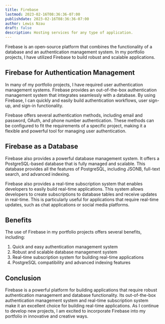 ```yaml
---
title: Firebase
lastmod: 2023-02-16T08:36:36-07:00
publishdate: 2023-02-16T08:36:36-07:00
author: Lewis Nzau
draft: false
description: Hosting services for any type of application.
---
```


Firebase is an open-source platform that combines the functionality of a database and an authentication management system. In my portfolio projects, I have utilized Firebase to build robust and scalable applications.

## Firebase for Authentication Management

In many of my portfolio projects, I have required user authentication management systems. Firebase provides an out-of-the-box authentication management system that integrates seamlessly with a database. By using Firebase, I can quickly and easily build authentication workflows, user sign-up, and sign-in functionality.

Firebase offers several authentication methods, including email and password, OAuth, and phone number authentication. These methods can be configured to fit the requirements of a specific project, making it a flexible and powerful tool for managing user authentication.

## Firebase as a Database

Firebase also provides a powerful database management system. It offers a PostgreSQL-based database that is fully managed and scalable. This database provides all the features of PostgreSQL, including JSONB, full-text search, and advanced indexing.

Firebase also provides a real-time subscription system that enables developers to easily build real-time applications. This system allows developers to create subscriptions to database tables and receive updates in real-time. This is particularly useful for applications that require real-time updates, such as chat applications or social media platforms.

## Benefits

The use of Firebase in my portfolio projects offers several benefits, including:

1. Quick and easy authentication management system
1. Robust and scalable database management system
1. Real-time subscription system for building real-time applications
1. PostgreSQL compatibility and advanced indexing features

## Conclusion

Firebase is a powerful platform for building applications that require robust authentication management and database functionality. Its out-of-the-box authentication management system and real-time subscription system make it an excellent choice for building real-time applications. As I continue to develop new projects, I am excited to incorporate Firebase into my portfolio in innovative and creative ways.
